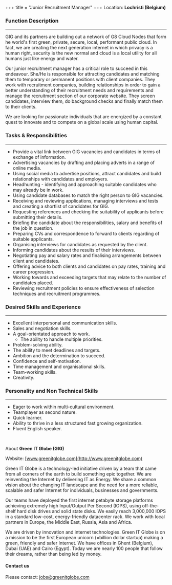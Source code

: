 +++
title = "Junior Recruitment Manager"
+++
Location: **Lochristi (Belgium)**

### **Function Description**
---
GIG and its partners are building out a network of G8 Cloud Nodes that form he world's first green, private, secure, local, performant public cloud. In fact, we are creating the next generation internet in which privacy is a human right, security is the new normal and cloud is a local utility for all humans just like energy and water.

Our junior recruitment manager has a critical role to succeed in this endeavour. She/He is responsible for attracting candidates and matching them to temporary or permanent positions with client companies. They work with recruitment companies, building relationships in order to gain a better understanding of their recruitment needs and requirements and manage the recruitment section of our corporate website. They screen candidates, interview them, do background checks and finally match them to their clients.

We are looking for passionate individuals that are energized by a constant quest to innovate and to compete on a global scale using human capital.

### **Tasks & Responsibilities**
---
* Provide a vital link between GIG vacancies and candidates in terms of exchange of information.
* Advertising vacancies by drafting and placing adverts in a range of online media.
* Using social media to advertise positions, attract candidates and build relationships with candidates and employers.
* Headhunting - identifying and approaching suitable candidates who may already be in work.
* Using candidate databases to match the right person to GIG vacancies.
* Receiving and reviewing applications, managing interviews and tests and creating a shortlist of candidates for GIG.
* Requesting references and checking the suitability of applicants before submitting their details.
* Briefing the candidate about the responsibilities, salary and benefits of the job in question.
* Preparing CVs and correspondence to forward to clients regarding of suitable applicants.
* Organising interviews for candidates as requested by the client.
* Informing candidates about the results of their interviews.
* Negotiating pay and salary rates and finalising arrangements between client and candidates.
* Offering advice to both clients and candidates on pay rates, training and career progression.
* Working towards and exceeding targets that may relate to the number of candidates placed.
* Reviewing recruitment policies to ensure effectiveness of selection techniques and recruitment programmes.

### **Desired Skills and Experience**
---
* Excellent interpersonal and communication skills.
* Sales and negotiation skills.
* A goal-orientated approach to work.
  * The ability to handle multiple priorities.
* Problem-solving ability.
* The ability to meet deadlines and targets.
* Ambition and the determination to succeed.
* Confidence and self-motivation.
* Time management and organisational skills.
* Team-working skills.
* Creativity.

### **Personality and Non Technical Skills**
---
* Eager to work within multi-cultural environment.
* Teamplayer as second nature.
* Quick learner.
* Ability to thrive in a less structured fast growing organization.
* Fluent English speaker.

<br/>

About **Green IT Globe (GIG)**

Website: [www.greenitglobe.com](http://www.greenitglobe.com)

Green IT Globe is a technology-led initiative driven by a team that came from all corners of the earth to build something epic together. We are reinventing the Internet by delivering IT as Energy. We share a common vision about the changing IT landscape and the need for a more reliable, scalable and safer Internet for individuals, businesses and governments.

Our teams have deployed the first internet petabyte storage platforms achieving extremely high Input/Output Per Second (IOPS), using off-the-shelf hard disk drives and solid state disks. We easily reach 3,000,000 IOPS in a standard low-cost, energy-friendly datacenter rack. We work with local partners in Europe, the Middle East, Russia, Asia and Africa.

We are driven by innovation and internet technologies. Green IT Globe is on a mission to be the first European unicorn (=billion dollar startup) making a green, friendly and safer Internet. We have offices in Ghent (Belgium), Dubai (UAE) and Cairo (Egypt). Today we are nearly 100 people that follow their dreams, rather than being led by money.

#### Contact us
Please contact: [jobs@greenitglobe.com](mailto:jobs@greenitglobe.com)
